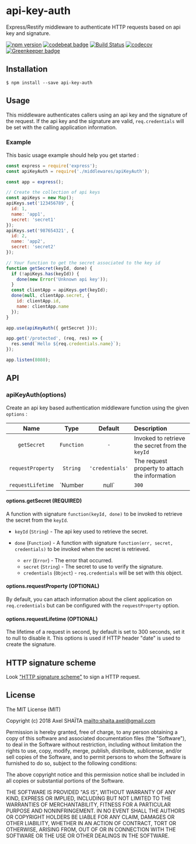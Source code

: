 # api-key-auth

Express/Restify middleware to authenticate HTTP requests based on api key and signature.

[![npm version](https://badge.fury.io/js/api-key-auth.svg)](https://badge.fury.io/js/api-key-auth)
[![codebeat badge](https://codebeat.co/badges/8b9de4e3-0841-4a91-85fd-5a26f58901c3)](https://codebeat.co/projects/github-com-arkerone-api-key-auth-master)
[![Build Status](https://travis-ci.org/arkerone/api-key-auth.svg?branch=master)](https://travis-ci.org/arkerone/api-key-auth)
[![codecov](https://codecov.io/gh/arkerone/api-key-auth/branch/master/graph/badge.svg)](https://codecov.io/gh/arkerone/api-key-auth)
[![Greenkeeper badge](https://badges.greenkeeper.io/arkerone/api-key-auth.svg)](https://greenkeeper.io/)

## Installation

```
$ npm install --save api-key-auth
```

## Usage

This middleware authenticates callers using an api key and the signature of the request. If the api key and the signature are valid, `req.credentials` will be set with the calling application information.

### Example

This basic usage example should help you get started :

```javascript
const express = require('express');
const apiKeyAuth = require('./middlewares/apiKeyAuth');

const app = express();

// Create the collection of api keys
const apiKeys = new Map();
apiKeys.set('123456789', {
  id: 1,
  name: 'app1',
  secret: 'secret1'
});
apiKeys.set('987654321', {
  id: 2,
  name: 'app2',
  secret: 'secret2'
});

// Your function to get the secret associated to the key id
function getSecret(keyId, done) {
  if (!apiKeys.has(keyId)) {
    done(new Error('Unknown api key'));
  }
  const clientApp = apiKeys.get(keyId);
  done(null, clientApp.secret, {
    id: clientApp.id,
    name: clientApp.name
  });
}

app.use(apiKeyAuth({ getSecret }));

app.get('/protected', (req, res) => {
  res.send(`Hello ${req.credentials.name}`);
});

app.listen(8080);
```

## API

### apiKeyAuth(options)

Create an api key based authentication middleware function using the given `options` :

|       Name        |      Type       |     Default     | Description                                     |
| :---------------: | :-------------: | :-------------: | :---------------------------------------------- |
|    `getSecret`    |   `Function`    |       `-`       | Invoked to retrieve the secret from the `keyId` |
| `requestProperty` |    `String`     | `'credentials'` | The request property to attach the information  |
| `requestLifetime` | `Number | null` |      `300`      | The lifetime of a request in seconds            |

#### options.getSecret (REQUIRED)

A function with signature `function(keyId, done)` to be invoked to retrieve the secret from the `keyId`.

- `keyId` (`String`) - The api key used to retrieve the secret.
- `done` (`Function`) - A function with signature `function(err, secret, credentials)` to be invoked when the secret is retrieved.

  - `err` (`Error`) - The error that occurred.
  - `secret` (`String`) - The secret to use to verify the signature.
  - `credentials` (`Object`) - `req.credentials` will be set with this object.

#### options.requestProperty (OPTIONAL)

By default, you can attach information about the client application on `req.credentials` but can be configured with the `requestProperty` option.

#### options.requestLifetime (OPTIONAL)

The lifetime of a request in second, by default is set to 300 seconds, set it to null to disable it. This options is used if HTTP header "date" is used to create the signature.

## HTTP signature scheme

Look ["HTTP signature scheme"](signature.md) to sign a HTTP request.

## License

The MIT License (MIT)

Copyright (c) 2018 Axel SHAÏTA <mailto:shaita.axel@gmail.com>

Permission is hereby granted, free of charge, to any person obtaining a copy
of this software and associated documentation files (the "Software"), to deal
in the Software without restriction, including without limitation the rights
to use, copy, modify, merge, publish, distribute, sublicense, and/or sell
copies of the Software, and to permit persons to whom the Software is
furnished to do so, subject to the following conditions:

The above copyright notice and this permission notice shall be included in
all copies or substantial portions of the Software.

THE SOFTWARE IS PROVIDED "AS IS", WITHOUT WARRANTY OF ANY KIND, EXPRESS OR
IMPLIED, INCLUDING BUT NOT LIMITED TO THE WARRANTIES OF MERCHANTABILITY,
FITNESS FOR A PARTICULAR PURPOSE AND NONINFRINGEMENT. IN NO EVENT SHALL THE
AUTHORS OR COPYRIGHT HOLDERS BE LIABLE FOR ANY CLAIM, DAMAGES OR OTHER
LIABILITY, WHETHER IN AN ACTION OF CONTRACT, TORT OR OTHERWISE, ARISING FROM,
OUT OF OR IN CONNECTION WITH THE SOFTWARE OR THE USE OR OTHER DEALINGS IN
THE SOFTWARE.
